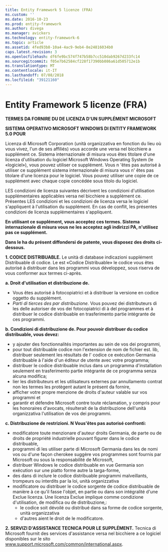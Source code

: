 ```yaml
---
title: Entity Framework 5 licenze (FRA)
ms.custom: ''
ms.date: 2016-10-23
ms.prod: entity-framework
ms.author: divega
ms.manager: avickers
ms.technology: entity-framework-6
ms.topic: article
ms.assetid: 4fed93b8-10a4-4ac9-9eb4-8e24816034b0
caps.latest.revision: 3
ms.openlocfilehash: df6fe9bc574f747b58b7cc510dab9267d233fc14
ms.sourcegitcommit: f05e7b62584cf228f17390bb086a61d505712e1b
ms.translationtype: MT
ms.contentlocale: it-IT
ms.lasthandoff: 07/08/2018
ms.locfileid: "39121160"
---
```

# <a name="entity-framework-5-license-fra"></a>Entity Framework 5 licenze (FRA)
**TERMES DA FORNIRE DU DE LICENZA D'UN SUPPLÉMENT MICROSOFT**

**SISTEMA OPERATIVO MICROSOFT WINDOWS DI ENTITY FRAMEWORK 5.0 POUR**

Licenza di Microsoft Corporation (unità organizzativa en fonction du lieu où vous vivez, l'un de ses affiliés) vous accorde une versa nel bicchiere a supplément ce. Sistema internazionale di misura vous êtes titolare d'une licenza d'utilisation du logiciel Microsoft Windows Operating System (le «logiciel»), vous pouvez utiliser ce supplément. Vous n 'êtes pas autorisé à utiliser ce supplément sistema internazionale di misura vous n' êtes pas titolare d'une licenza pour le logiciel. Vous pouvez utiliser une copie de ce supplément avec chaque copie concédée sous titolo du logiciel.

LES condizioni de licenza suivantes décrivent les condizioni d'utilisation supplémentaires applicables versa nel bicchiere a supplément ce. Présentes LES condizioni et les condizioni de licenza versa le logiciel s'appliquent à l'utilisation du supplément. En cas de conflit, les présentes condizioni de licenza supplémentaires s'appliquent.

**En utilisant ce supplément, vous acceptez ces termes. Sistema internazionale di misura vous ne les acceptez agli indirizzi PA, n'utilisez pas ce supplément.**

**Dans le ha du présent diffondersi de patente, vous disposez des droits ci-dessous.**

**1. CODICE DISTRIBUABLE.** Le unità di database indicazioni supplément Distribuable di codice. Le est «Codice Distribuable» le codice vous êtes autorisé à distribuer dans les programmi vous développez, sous riserva de vous conformer aux termes ci-après.

**a. Droit d'utilisation et distribuzione de.**

-   Vous êtes autorisé à fotocopiatrici et à distribuer la versione en codice oggetto du supplément.
-   *Parti di tierces des par distribuzione.* Vous pouvez dei distributeurs di les delle autoriser de vos dei fotocopiatrici di à del programmes et à distribuer le codice distribuable en trasferimento partie intégrante de ces programmi.

**b. Condizioni di distribuzione de. Pour pouvoir distribuer du codice distribuable, vous devez:**

-   y ajouter des fonctionnalités importantes au sein de vos dei programmi,
-   pour tout distribuable codice non l'extension de nom de fichier est. lib, distribuer seulement les résultats de l' codice ce exécution Germania distribuable à l'aide d'un éditeur de utente avec votre programma;
-   distribuer le codice distribuable inclus dans un programma d'installation seulement en trasferimento partie intégrante de ce programma senza alcuna modifica;
-   lier les distributeurs et les utilisateurs externes par annullamento contrat non les termes les protègent autant le présent da fornire,
-   afficher votre propre menzione de droits d'auteur valable sur vos programmi et
-   garantir et défendre Microsoft contre toute réclamation, y compris pour les honoraires d'avocats, résulterait de la distribuzione dell'unità organizzativa l'utilisation de vos dei programmi.

**c. Distribuzione de restrizioni. N Vous'êtes pas autorisé confronti:**

-   modificatore toute menzionare d'auteur droits Germania, de parte ou de droits de propriété industrielle pouvant figurer dans le codice distribuable,
-   programmi di les utiliser parte di Microsoft Germania dans les de nomi vos ou d'une façon cherokee suggère vos programmes sont fournis par Microsoft ou sous la responsabilité de Microsoft,
-   distribuer Windows le codice distribuable en vue Germania son exécution sur une piatto forme autre la targa-forme,
-   des dans di inclure le codice distribuable programmi malveillants, trompeurs ou interdits par la loi, unità organizzativa
-   modificatore ou distribuer le codice sorgente de codice distribuable de manière à ce qu'il fasse l'objet, en partie ou dans son intégralité d'une Exclue licenza. Une licenza Exclue implique comme condizione d'utilisation, de modifica ou de distribuzione,:
    -   le codice soit dévoilé ou distribué dans sa forme de codice sorgente, unità organizzativa
    -   d'autres aient le droit de le modificatore.

**2. SERVIZI D'ASSISTANCE TECNICA POUR LE SUPPLÉMENT.** Tecnica di Microsoft fournit des services d'assistance versa nel bicchiere a ce logiciel disponibles sur le sito www.support.microsoft.com/common/international.aspx.
